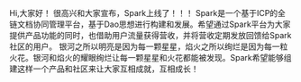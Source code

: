 Hi,大家好！
很高兴和大家宣布，Spark上线了！！！
Spark是一个基于ICP的全链文档协同管理平台，基于Dao思想进行构建和发展。希望通过Spark平台为大家提供产品功能的同时，也借助用户流量获得营收，并将营收定期发放回馈给Spark社区的用户。
银河之所以明亮是因为每一颗星星，焰火之所以绚烂是因为每一粒火花。银河和焰火的耀眼绚烂让每一颗星星和火花都能被发现。Spark希望能够组建这样一个产品和社区来让大家互相成就，互相成长！
